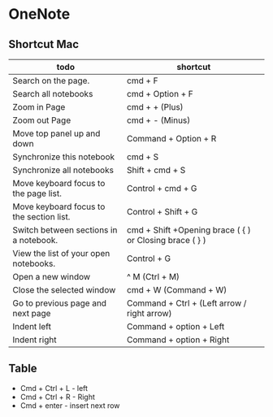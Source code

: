 # OneNote

## Shortcut Mac

| todo | shortcut |
|---|---|
| Search on the page. | cmd + F |
| Search all notebooks | cmd + Option + F |
| Zoom in Page | cmd + + (Plus) |
| Zoom out Page | cmd + - (Minus) |
| Move top panel up and down | Command + Option + R |
| Synchronize this notebook | cmd + S |
| Synchronize all notebooks | Shift + cmd + S |
| Move keyboard focus to the page list. | Control + cmd + G |
| Move keyboard focus to the section list. | Control + Shift + G |
| Switch between sections in a notebook. | cmd + Shift +Opening brace ( { ) or Closing brace ( } ) |
| View the list of your open notebooks. | Control + G |
| Open a new window | ^ M (Ctrl + M) |
| Close the selected window | cmd + W (Command + W) |
| Go to previous page and next page | Command + Ctrl + (Left arrow / right arrow) |
| Indent left  | Command + option + Left  |
| Indent right | Command + option + Right |

## Table

- Cmd + Ctrl + L - left
- Cmd + Ctrl + R - Right
- Cmd + enter - insert next row
